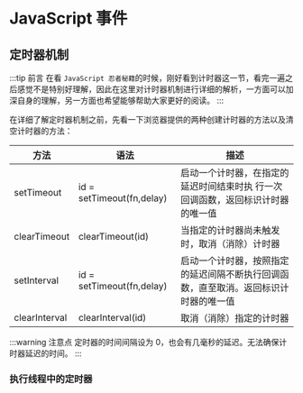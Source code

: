 # JavaScript 事件

## 定时器机制

:::tip 前言
在看 `JavaScript 忍者秘籍`的时候，刚好看到计时器这一节，看完一遍之后感觉不是特别好理解，因此在这里对计时器机制进行详细的解析，一方面可以加深自身的理解，另一方面也希望能够帮助大家更好的阅读。
:::

在详细了解定时器机制之前，先看一下浏览器提供的两种创建计时器的方法以及清空计时器的方法：

| 方法          | 语法                      | 描述                                                                                 |
| ------------- | ------------------------- | ------------------------------------------------------------------------------------ |
| setTimeout    | id = setTimeout(fn,delay) | 启动一个计时器，在指定的延迟时间结束时执 行一次回调函数，返回标识计时器的唯一值      |
| clearTimeout  | clearTimeout(id)          | 当指定的计时器尚未触发时，取消（消除）计时器                                         |
| setInterval   | id = setTimeout(fn,delay) | 启动一个计时器，按照指定的延迟间隔不断执行回调函数，直至取消。返回标识计时器的唯一值 |
| clearInterval | clearInterval(id)         | 取消（消除）指定的计时器                                                             |

:::warning 注意点
定时器的时间间隔设为 0，也会有几毫秒的延迟。无法确保计时器延迟的时间。
:::

### 执行线程中的定时器

